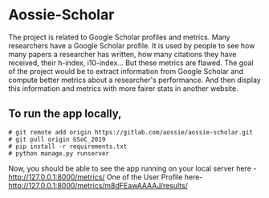 # Aossie-Scholar

The project is related to Google Scholar profiles and metrics. Many researchers have a Google Scholar profile. 
It is used by people to see how many papers a researcher has written, how many citations they have received, their h-index, i10-index... 
But these metrics are flawed. The goal of the project would be to extract information from Google Scholar and compute better metrics about a researcher's performance.
And then display this information and metrics with more fairer stats in another website.

## To run the app locally,
    # git remote add origin https://gitlab.com/aossie/aossie-scholar.git
    # git pull origin GSoC_2019
    # pip install -r requirements.txt
    # python manage.py runserver
    
   Now, you should be able to see the app running on your local server here -http://127.0.0.1:8000/metrics/
   One of the User Profile here- http://127.0.0.1:8000/metrics/m8dFEawAAAAJ/results/